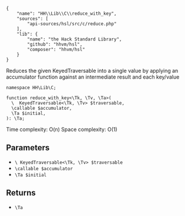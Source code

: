 ``` yamlmeta
{
    "name": "HH\\Lib\\C\\reduce_with_key",
    "sources": [
        "api-sources/hsl/src/c/reduce.php"
    ],
    "lib": {
        "name": "the Hack Standard Library",
        "github": "hhvm/hsl",
        "composer": "hhvm/hsl"
    }
}
```




Reduces the given KeyedTraversable into a single value by
applying an accumulator function against an intermediate result
and each key/value




``` Hack
namespace HH\Lib\C;

function reduce_with_key<\Tk, \Tv, \Ta>(
  \  KeyedTraversable<\Tk, \Tv> $traversable,
  \callable $accumulator,
  \Ta $initial,
): \Ta;
```




Time complexity: O(n)
Space complexity: O(1)




## Parameters




+ ` \ KeyedTraversable<\Tk, \Tv> $traversable `
+ ` \callable $accumulator `
+ ` \Ta $initial `




## Returns




* ` \Ta `
<!-- HHAPIDOC -->
